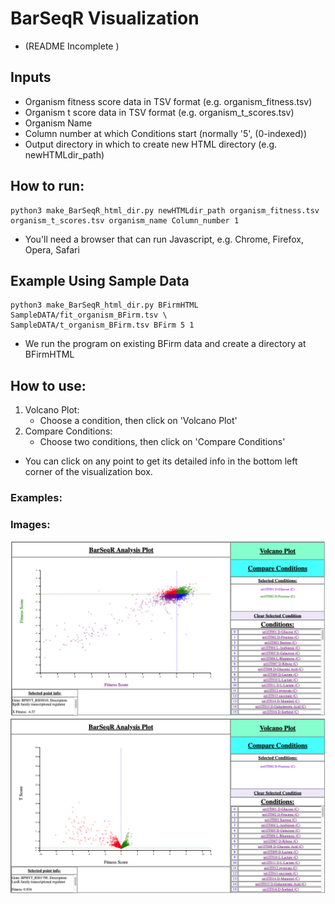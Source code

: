 # BarSeqR Visualization
* (README Incomplete )

## Inputs
* Organism fitness score data in TSV format (e.g. organism_fitness.tsv)
* Organism t score data in TSV format (e.g. organism_t_scores.tsv)
* Organism Name
* Column number at which Conditions start (normally '5', (0-indexed))
* Output directory in which to create new HTML directory (e.g. newHTMLdir_path)

## How to run:
```shell
python3 make_BarSeqR_html_dir.py newHTMLdir_path organism_fitness.tsv organism_t_scores.tsv organism_name Column_number 1
```
* You'll need a browser that can run Javascript, e.g. Chrome, Firefox, Opera, Safari

## Example Using Sample Data
```shell
python3 make_BarSeqR_html_dir.py BFirmHTML SampleDATA/fit_organism_BFirm.tsv \
SampleDATA/t_organism_BFirm.tsv BFirm 5 1
```
* We run the program on existing BFirm data and create a directory at BFirmHTML

## How to use:
1. Volcano Plot:
    * Choose a condition, then click on 'Volcano Plot'
2. Compare Conditions:
    * Choose two conditions, then click on 'Compare Conditions'
* You can click on any point to get its detailed info in the bottom
    left corner of the visualization box.


### Examples:


### Images:
![Screenshot](img/BarSeqR_comp.png)
![Screenshot](img/BarSeqRVolcano.png)

